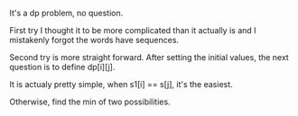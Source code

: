 It's a dp problem, no question.

First try I thought it to be more complicated than it actually is and I mistakenly forgot the words have sequences.

Second try is more straight forward. After setting the initial values, the next question is to define dp[i][j].

It is actualy pretty simple, when s1[i] == s[j], it's the easiest.

Otherwise, find the min of two possibilities.
